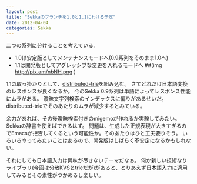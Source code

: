 ```yaml
---
layout: post
title: "Sekkaのブランチを1.0と1.1にわける予定"
date: 2012-04-04
categories: Sekka
---
```


二つの系列に分けることを考えている。
- 1.0は安定版としてメンテナンスモードへ(0.9系列をそのまま1.0へ)
- 1.1は開発版としてアグレッシブな変更を入れるモードへ
 ##(img http://pix.am/nbNH.png )

1.1の取っ掛かりとして、[distributed-trie](http://github.com/kiyoka/distributed-trie)を組み込む。
さてどれだけ日本語変換のレスポンスが良くなるか。
今のSekka 0.9系列は単語によってレスポンス性能にムラがある。
曖昧文字列検索のインデックスに偏りがあるせいだ。
distributed-trieでそのあたりのムラが減少するとみている。

余力があれば、その後曖昧検索付きのmigemoが作れるか実験してみたい。Sekkaの辞書を使えばできるはず。
問題は、生成した正規表現が大きすぎるのでEmacsが拒否してくるという可能性か。そのあたりはひと工夫要りそう。
いろいろやってみたいことはあるので、開発版はしばらく不安定になるかもしれない。

それにしても日本語入力は興味が尽きないテーマだなぁ。
何か新しい技術なりライブラリ(今回は分散KVSとtrieだが)があると、とりあえず日本語入力に適用してみるとその素性がつかめるし楽しい。
